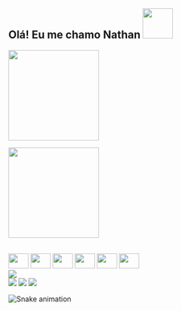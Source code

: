 ## Olá! Eu me chamo Nathan <img height="60px" src="https://uploaddeimagens.com.br/images/004/411/832/full/favpng_ichigo-kurosaki-pixel-art-bleach.png?1680133416" />

<div diplay="flex">
  <img src="https://github-readme-stats.vercel.app/api?username=creminin&show_icons=true&theme=tokyonight&bg_color=1E1F2E&title_color=E0E3DC&text_color=E0E3DC&icon_color=7B7D79&border_radius=6&ring_color=1E1F8D" 
  height="180em"
  />
  
  <img src="https://github-readme-stats.vercel.app/api/top-langs/?username=creminin&layout=compact&bg_color=1E1F2E&text_color=E0E3DC&title_color=E0E3DC&disable_animations=false" 
  height="180em"
  />
</div>

<br/>

<div style="display: inline-block;">
  <img height="30px" width="40px" src="https://cdn.jsdelivr.net/gh/devicons/devicon/icons/css3/css3-original.svg" />
  <img height="30px" width="40px" src="https://cdn.jsdelivr.net/gh/devicons/devicon/icons/git/git-original.svg" />
  <img height="30px" width="40px" src="https://cdn.jsdelivr.net/gh/devicons/devicon/icons/html5/html5-original.svg" />
  <img height="30px" width="40px" src="https://cdn.jsdelivr.net/gh/devicons/devicon/icons/javascript/javascript-plain.svg" />
  <img height="30px" width="40px" src="https://cdn.jsdelivr.net/gh/devicons/devicon/icons/react/react-original.svg" />
  <img height="30px" width="40px" src="https://cdn.jsdelivr.net/gh/devicons/devicon/icons/tailwindcss/tailwindcss-plain.svg" />
</div>

<br/>

<div>
  <img src="https://www.imagemhost.com.br/images/2023/03/30/Frame-1.png" />
</div>

<div>
  <a href="https://www.instagram.com/im.neitan_/" target="_blank"><img src="https://img.shields.io/badge/-Instagram-%23E4405F?style=for-the-badge&logo=instagram&logoColor=white" target="_blank"></a>
  <a href = "mailto:n54318879@gmail.com"><img src="https://img.shields.io/badge/-Gmail-%23333?style=for-the-badge&logo=gmail&logoColor=white" target="_blank"></a>
  <a href="https://www.linkedin.com/in/nathan-lucas-117a43252/" target="_blank"><img src="https://img.shields.io/badge/-LinkedIn-%230077B5?style=for-the-badge&logo=linkedin&logoColor=white" target="_blank"></a> 
  
</div>

![Snake animation](https://github.com/creminin/creminin/blob/output/github-contribuition-grid-snake.svg)
